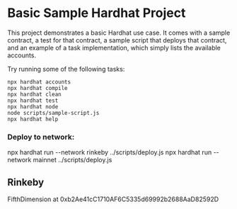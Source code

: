 # Basic Sample Hardhat Project

This project demonstrates a basic Hardhat use case. It comes with a sample contract, a test for that contract, a sample script that deploys that contract, and an example of a task implementation, which simply lists the available accounts.

Try running some of the following tasks:

```shell
npx hardhat accounts
npx hardhat compile
npx hardhat clean
npx hardhat test
npx hardhat node
node scripts/sample-script.js
npx hardhat help
```


### Deploy to network: 
npx hardhat run --network rinkeby ../scripts/deploy.js
npx hardhat run --network mainnet ../scripts/deploy.js

## Rinkeby
FifthDimension at 0xb2Ae41cC1710AF6C5335d69992b2688AaD82592D
